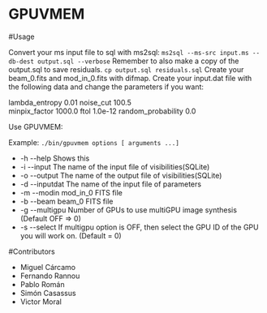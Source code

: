 # GPUVMEM

#Usage

Convert your ms input file to sql with ms2sql:
`ms2sql --ms-src input.ms --db-dest output.sql --verbose`
Remember to also make a copy of the output.sql to save residuals.
  `cp output.sql residuals.sql`
Create your beam_0.fits and mod_in_0.fits with difmap.
Create your input.dat file with the following data and change the parameters if you want:

lambda_entropy  0.01
noise_cut	100.5         
minpix_factor   1000.0
ftol		1.0e-12
random_probability 0.0

Use GPUVMEM:

Example: `./bin/gpuvmem options [ arguments ...]`
- -h  --help       Shows this
- -i  --input      The name of the input file of visibilities(SQLite)
- -o  --output     The name of the output file of visibilities(SQLite)
- -d  --inputdat   The name of the input file of parameters
- -m  --modin      mod_in_0 FITS file
- -b  --beam       beam_0 FITS file
- -g  --multigpu   Number of GPUs to use multiGPU image synthesis (Default OFF => 0)
- -s  --select     If multigpu option is OFF, then select the GPU ID of the GPU you will work on. (Default = 0)

#Contributors

- Miguel Cárcamo
- Fernando Rannou
- Pablo Román
- Simón Casassus
- Victor Moral
